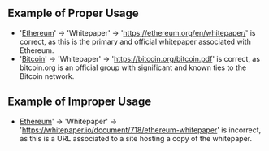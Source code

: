 ## Example of Proper Usage
* '[Ethereum](https://golden.com/wiki/Ethereum-W4Z)' → 'Whitepaper' → 'https://ethereum.org/en/whitepaper/' is correct, as this is the primary and official whitepaper associated with Ethereum.
* '[Bitcoin](https://golden.com/wiki/Bitcoin-R9)' → 'Whitepaper' → 'https://bitcoin.org/bitcoin.pdf' is correct, as bitcoin.org is an official group with significant and known ties to the Bitcoin network.

## Example of Improper Usage
* [Ethereum](https://golden.com/wiki/Ethereum-W4Z)' → 'Whitepaper' → 'https://whitepaper.io/document/718/ethereum-whitepaper' is incorrect, as this is a URL associated to a site hosting a copy of the whitepaper.